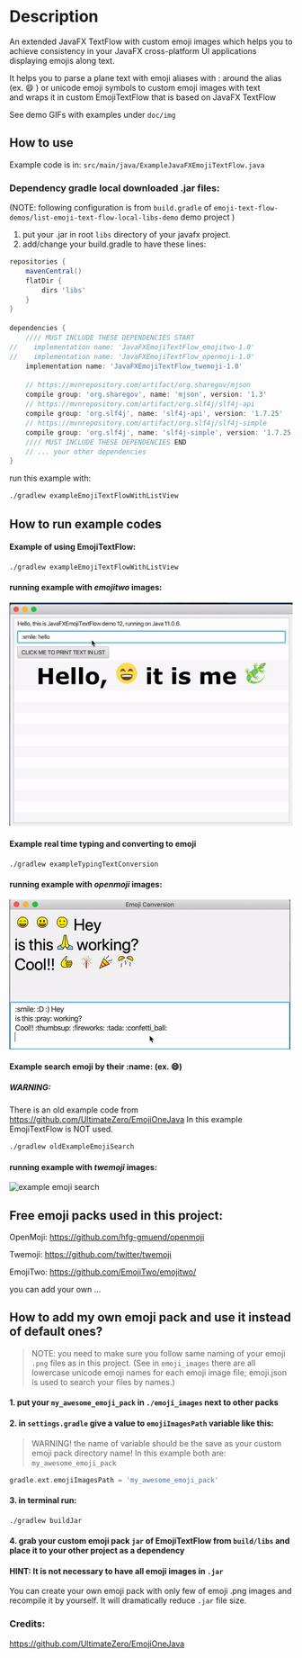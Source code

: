 # Description
An extended JavaFX TextFlow with custom emoji images 
which helps you to achieve consistency in your JavaFX 
cross-platform UI applications displaying emojis along text.

It helps you to parse a plane text with emoji aliases with : around the alias
(ex. :smile: ) or unicode emoji symbols
to custom emoji images with text  
and wraps it in custom EmojiTextFlow that is based on JavaFX TextFlow

See demo GIFs with examples under `doc/img`

## How to use
Example code is in:
`src/main/java/ExampleJavaFXEmojiTextFlow.java`

### Dependency gradle local downloaded .jar files:
(NOTE: following configuration is from `build.gradle` of `emoji-text-flow-demos/list-emoji-text-flow-local-libs-demo` demo project )
1. put your .jar in root `libs` directory of your javafx project.
2. add/change your build.gradle to have these lines:

```groovy
repositories {
    mavenCentral()
    flatDir {
        dirs 'libs'
    }
}

dependencies {
    //// MUST INCLUDE THESE DEPENDENCIES START
//    implementation name: 'JavaFXEmojiTextFlow_emojitwo-1.0'
//    implementation name: 'JavaFXEmojiTextFlow_openmoji-1.0'
    implementation name: 'JavaFXEmojiTextFlow_twemoji-1.0'

    // https://mvnrepository.com/artifact/org.sharegov/mjson
    compile group: 'org.sharegov', name: 'mjson', version: '1.3'
    // https://mvnrepository.com/artifact/org.slf4j/slf4j-api
    compile group: 'org.slf4j', name: 'slf4j-api', version: '1.7.25'
    // https://mvnrepository.com/artifact/org.slf4j/slf4j-simple
    compile group: 'org.slf4j', name: 'slf4j-simple', version: '1.7.25'
    //// MUST INCLUDE THESE DEPENDENCIES END
    // ... your other dependencies
}
```


run this example with:
```bash
./gradlew exampleEmojiTextFlowWithListView
```

## How to run example codes

#### Example of using EmojiTextFlow:
```bash
./gradlew exampleEmojiTextFlowWithListView
```
#### running example with *emojitwo* images:
![example emoji text flow with list view](doc/img/example-emoji-text-flow-with-list-view.gif)


#### Example real time typing and converting to emoji
```bash
./gradlew exampleTypingTextConversion
```
#### running example with *openmoji* images:
![example text typing conversion](doc/img/example-text-typing-conversion.gif)


#### Example search emoji by their :name: (ex. :smile:)
##### WARNING: 
There is an old example code from https://github.com/UltimateZero/EmojiOneJava 
In this example EmojiTextFlow is NOT used. 
```bash
./gradlew oldExampleEmojiSearch
```
#### running example with *twemoji* images:
![example emoji search](doc/img/example-emoji-search.gif)


## Free emoji packs used in this project:

OpenMoji: https://github.com/hfg-gmuend/openmoji

Twemoji: https://github.com/twitter/twemoji

EmojiTwo: https://github.com/EmojiTwo/emojitwo/

you can add your own ...

## How to add my own emoji pack and use it instead of default ones?

> NOTE:
> you need to make sure you follow same naming of your 
> emoji `.png` files as in this project. 
> (See in `emoji_images` there are all 
> lowercase unicode emoji names for each emoji image file;
> emoji.json is used to search your files by names.)

#### 1. put your `my_awesome_emoji_pack` in `./emoji_images` next to other packs
#### 2. in `settings.gradle` give a value to `emojiImagesPath` variable like this:

> WARNING! the name of variable should be the save as your custom
> emoji pack directory name! In this example both are: `my_awesome_emoji_pack`
```gradle
gradle.ext.emojiImagesPath = 'my_awesome_emoji_pack'
```

#### 3. in terminal run:
```bash
./gradlew buildJar
```
#### 4. grab your custom emoji pack `jar` of EmojiTextFlow from `build/libs` and place it to your other project as a dependency

#### HINT: It is not necessary to have all emoji images in `.jar`
You can create your own emoji pack with 
only few of emoji .png images and recompile it by yourself. 
It will dramatically reduce `.jar` file size.

### Credits:
https://github.com/UltimateZero/EmojiOneJava